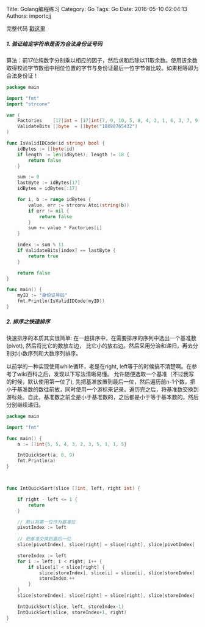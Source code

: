 Title: Golang编程练习
Category: Go
Tags: Go
Date: 2016-05-10 02:04:13
Authors: importcjj

完整代码 [戳这里](https://github.com/importcjj/fooutils)

##### 1. 验证给定字符串是否为合法身份证号码

算法：前17位纯数字分别乘以相应的因子，然后求和后除以11取余数。使用该余数取得校验字节数组中相位位置的字节与身份证最后一位字节做比较。如果相等即为合法身份证！

```go
package main

import "fmt"
import "strconv"

var (
	Factories    [17]int = [17]int{7, 9, 10, 5, 8, 4, 2, 1, 6, 3, 7, 9, 10, 5, 8, 4, 2}
	ValidateBits []byte  = []byte("10X98765432")
)

func IsValidIDCode(id string) bool {
	idBytes := []byte(id)
	if length := len(idBytes); length != 18 {
		return false
	}

	sum := 0
	lastByte := idBytes[17]
	idBytes = idBytes[:17]

	for i, b := range idBytes {
		value, err := strconv.Atoi(string(b))
		if err != nil {
			return false
		}
		sum += value * Factories[i]
	}

	index := sum % 11
	if ValidateBits[index] == lastByte {
		return true
	}

	return false
}

func main() {
	myID := "身份证号码"
	fmt.Println(IsValidIDCode(myID))
}
```

##### 2. 排序之快速排序

快速排序的本质其实很简单: 在一趟排序中，在需要排序的序列中选出一个基准数(pivot), 然后将比它的数放左边， 比它小的放右边。然后采用分治和递归，再去分别对小数序列和大数序列排序。

以前学的一种实现使用while循环，老是在right, left等于的时候搞不清楚啊。在参考了wiki百科之后，发现以下写法清晰易懂。
允许随便选取一个基准（不过我写的时候，默认使用第一位了), 先把基准放置到最后一位，然后遍历前n-1个数，把小于基准数的数往前放，同时使用一个游标来记录。遍历完之后，将基准数交换到游标处。自此，基准数之前全是小于基准数的，之后都是小于等于基本数的。然后分别继续递归。

```go
package main

import "fmt"

func main() {
	a := []int{5, 5, 4, 3, 2, 3, 5, 1, 1, 5}

	IntQuickSort(a, 0, 9)
	fmt.Println(a)
}



func IntQuickSort(slice []int, left, right int) {

	if right - left <= 1 {
		return
	}

	// 默认将第一位作为基准位
	pivotIndex := left
	
	// 把基准交换到最后一位
	slice[pivotIndex], slice[right] = slice[right], slice[pivotIndex]

	storeIndex := left
	for i := left; i < right; i++ {
		if slice[i] < slice[right] {
			slice[storeIndex], slice[i] = slice[i], slice[storeIndex]
			storeIndex ++
		}
	}
	slice[storeIndex], slice[right] = slice[right], slice[storeIndex]

	IntQuickSort(slice, left, storeIndex-1)
	IntQuickSort(slice, storeIndex+1, right)
}

```
